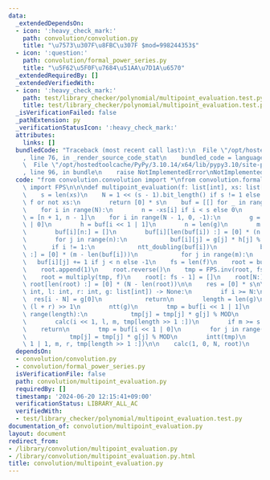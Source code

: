 ```yaml
---
data:
  _extendedDependsOn:
  - icon: ':heavy_check_mark:'
    path: convolution/convolution.py
    title: "\u7573\u307F\u8FBC\u307F $mod=998244353$"
  - icon: ':question:'
    path: convolution/formal_power_series.py
    title: "\u5F62\u5F0F\u7684\u51AA\u7D1A\u6570"
  _extendedRequiredBy: []
  _extendedVerifiedWith:
  - icon: ':heavy_check_mark:'
    path: test/library_checker/polynomial/multipoint_evaluation.test.py
    title: test/library_checker/polynomial/multipoint_evaluation.test.py
  _isVerificationFailed: false
  _pathExtension: py
  _verificationStatusIcon: ':heavy_check_mark:'
  attributes:
    links: []
  bundledCode: "Traceback (most recent call last):\n  File \"/opt/hostedtoolcache/PyPy/3.10.14/x64/lib/pypy3.10/site-packages/onlinejudge_verify/documentation/build.py\"\
    , line 76, in _render_source_code_stat\n    bundled_code = language.bundle(\n\
    \  File \"/opt/hostedtoolcache/PyPy/3.10.14/x64/lib/pypy3.10/site-packages/onlinejudge_verify/languages/python.py\"\
    , line 96, in bundle\n    raise NotImplementedError\nNotImplementedError\n"
  code: "from convolution.convolution import *\nfrom convolution.formal_power_series\
    \ import FPS\n\n\ndef multipoint_evaluation(f: list[int], xs: list[int]) -> list[int]:\n\
    \    s = len(xs)\n    N = 1 << (s - 1).bit_length() if s != 1 else 2\n    if not\
    \ f or not xs:\n        return [0] * s\n    buf = [[] for _ in range(N << 1)]\n\
    \    for i in range(N):\n        n = -xs[i] if i < s else 0\n        buf[i + N]\
    \ = [n + 1, n - 1]\n    for i in range(N - 1, 0, -1):\n        g = buf[i << 1\
    \ | 0]\n        h = buf[i << 1 | 1]\n        n = len(g)\n        m = n << 1\n\
    \        buf[i][n:] = []\n        buf[i][len(buf[i]) :] = [0] * (n - len(buf[i]))\n\
    \        for j in range(n):\n            buf[i][j] = g[j] * h[j] % MOD - 1\n \
    \       if i != 1:\n            ntt_doubling(buf[i])\n            buf[i][len(buf[i])\
    \ :] = [0] * (m - len(buf[i]))\n            for j in range(m):\n             \
    \   buf[i][j] += 1 if j < n else -1\n    fs = len(f)\n    root = buf[1]\n    intt(root)\n\
    \    root.append(1)\n    root.reverse()\n    tmp = FPS.inv(root, fs)\n    tmp.reverse()\n\
    \    root = multiply(tmp, f)\n    root[: fs - 1] = []\n    root[N:] = []\n   \
    \ root[len(root) :] = [0] * (N - len(root))\n\n    res = [0] * s\n\n    def calc(i:\
    \ int, l: int, r: int, g: list[int]) -> None:\n        if i >= N:\n          \
    \  res[i - N] = g[0]\n            return\n        length = len(g)\n        m =\
    \ (l + r) >> 1\n        ntt(g)\n        tmp = buf[i << 1 | 1]\n        for j in\
    \ range(length):\n            tmp[j] = tmp[j] * g[j] % MOD\n        intt(tmp)\n\
    \        calc(i << 1, l, m, tmp[length >> 1 :])\n        if m >= s:\n        \
    \    return\n        tmp = buf[i << 1 | 0]\n        for j in range(length):\n\
    \            tmp[j] = tmp[j] * g[j] % MOD\n        intt(tmp)\n        calc(i <<\
    \ 1 | 1, m, r, tmp[length >> 1 :])\n\n    calc(1, 0, N, root)\n    return res\n"
  dependsOn:
  - convolution/convolution.py
  - convolution/formal_power_series.py
  isVerificationFile: false
  path: convolution/multipoint_evaluation.py
  requiredBy: []
  timestamp: '2024-06-20 12:15:41+09:00'
  verificationStatus: LIBRARY_ALL_AC
  verifiedWith:
  - test/library_checker/polynomial/multipoint_evaluation.test.py
documentation_of: convolution/multipoint_evaluation.py
layout: document
redirect_from:
- /library/convolution/multipoint_evaluation.py
- /library/convolution/multipoint_evaluation.py.html
title: convolution/multipoint_evaluation.py
---
```

